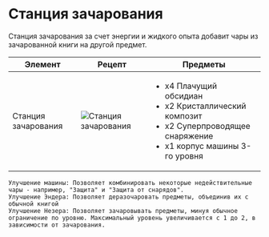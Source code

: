 # Станция зачарования

Станция зачарования за счет энергии и жидкого опыта добавит чары из зачарованной книги на другой предмет.

| Элемент             | Рецепт                                                                | Предметы                                                                                                                                              |
| ------------------- | --------------------------------------------------------------------- | ----------------------------------------------------------------------------------------------------------------------------------------------------- |
| Станция зачарования | ![Станция зачарования](../../.gitbook/assets/enchanting\_station.png) | <ul><li>x4 Плачущий обсидиан</li><li>x2 Кристаллический композит</li><li>x2 Суперпроводящее снаряжение</li><li>x1 корпус машины 3-го уровня</li></ul> |

```
Улучшение машины: Позволяет комбинировать некоторые недействительные чары - например, "Защита" и "Защита от снарядов".
Улучшение Эндера: Позволяет деразочаровать предметы, объединив их с обычной книгой
Улучшение Незера: Позволяет зачаровывать предметы, минуя обычное ограничение по уровню. Максимальный уровень увеличивается с 1 до 2, в зависимости от зачарования.
```
